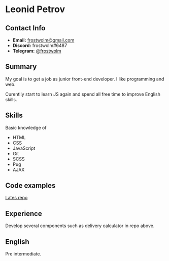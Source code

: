 # Leonid Petrov
## Contact Info 
* __Email:__ frostwolm@gmail.com
* __Discord:__ frostwolm#6487
* __Telegram:__ [@frostwolm](https://t.me/frostwolm)
## Summary 
My goal is to get a job as junior front-end developer.
I like programming and web.

Curentlly start to learn JS again and spend all free time to improve English skills. 

## Skills 
Basic knowledge of 
* HTML
* CSS
* JavaScript
* Git
* SCSS
* Pug
* AJAX
## Code examples 
[Lates repo](https://github.com/frostwolm/delivery-price-calc)
## Experience
Develop several components such as delivery calculator in repo above.

## English 
Pre intermediate.